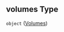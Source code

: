 ## volumes Type

`object` ([Volumes](fluence-properties-services-deployment-id-map-properties-deployment-list-deployment-properties-overrides-module-overrides-properties-volumes.md))
